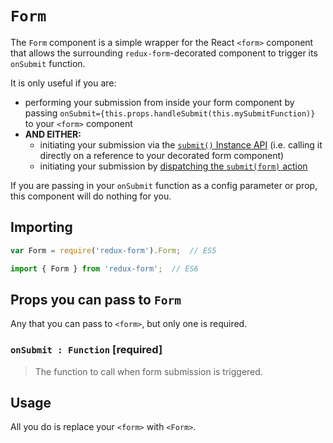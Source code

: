 # `Form`

The `Form` component is a simple wrapper for the React `<form>` component that allows
the surrounding `redux-form`-decorated component to trigger its `onSubmit` function.

It is only useful if you are:

- performing your submission from inside your form component by passing
  `onSubmit={this.props.handleSubmit(this.mySubmitFunction)}` to your `<form>`
  component
- **AND EITHER:**
  - initiating your submission via the [`submit()` Instance API](http://redux-form.com/6.8.0/docs/api/ReduxForm.md/#-submit-promise-) (i.e. calling it directly on a reference to your decorated form component)
  - initiating your submission by [dispatching the `submit(form)` action](http://redux-form.com/6.8.0/examples/remoteSubmit/)

If you are passing in your `onSubmit` function as a config parameter or prop, this component will do nothing for you.

## Importing

```javascript
var Form = require('redux-form').Form;  // ES5
```
```javascript
import { Form } from 'redux-form';  // ES6
```
## Props you can pass to `Form`

Any that you can pass to `<form>`, but only one is required.

### `onSubmit : Function` [required]

> The function to call when form submission is triggered.

## Usage

All you do is replace your `<form>` with `<Form>`.
